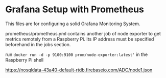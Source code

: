 # Grafana Setup with Prometheus

This files are for configuring a solid Grafana Monitoring System.

prometheus/prometheus.yml contains another job of node exporter to get metrics remotely from a Raspberry Pi.
Its IP address must be specified beforehand in the jobs section.

run
``
docker run -d -p 9100:9100 prom/node-exporter:latest'
``
in the Raspberry Pi shell


https://nosqldata-43a40-default-rtdb.firebaseio.com/ADC/node1.json